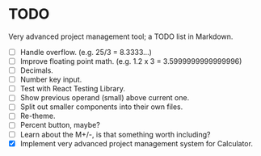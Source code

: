 # TODO

Very advanced project management tool; a TODO list in Markdown.

- [ ] Handle overflow. (e.g. 25/3 = 8.3333...)
- [ ] Improve floating point math. (e.g. 1.2 x 3 = 3.5999999999999996)
- [ ] Decimals.
- [ ] Number key input.
- [ ] Test with React Testing Library.
- [ ] Show previous operand (small) above current one.
- [ ] Split out smaller components into their own files.
- [ ] Re-theme.
- [ ] Percent button, maybe?
- [ ] Learn about the M+/-, is that something worth including?
- [x] Implement very advanced project management system for Calculator.
